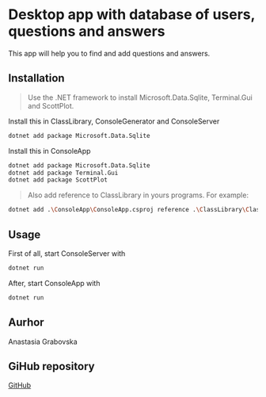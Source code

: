 # Desktop app with database of users, questions and answers

This app will help you to find and add questions and answers. 

## Installation

> Use the .NET framework to install Microsoft.Data.Sqlite, Terminal.Gui and ScottPlot.

Install this in ClassLibrary, ConsoleGenerator and ConsoleServer
```bash
dotnet add package Microsoft.Data.Sqlite
```

Install this in ConsoleApp
```bash
dotnet add package Microsoft.Data.Sqlite
dotnet add package Terminal.Gui
dotnet add package ScottPlot
```

> Also add reference to ClassLibrary in yours programs. For example:
```bash
dotnet add .\ConsoleApp\ConsoleApp.csproj reference .\ClassLibrary\ClassLibrary.csproj
```

## Usage

First of all, start ConsoleServer with
```bash
dotnet run
```
After, start ConsoleApp with
```bash
dotnet run
```

## Aurhor
Anastasia Grabovska

## GiHub repository
[GitHub](https://github.com/grabelka/progbase3)
